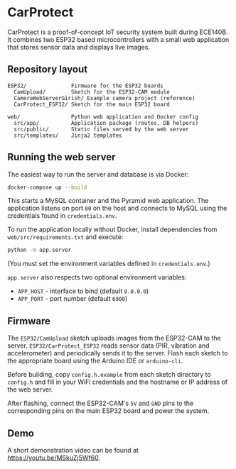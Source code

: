 # CarProtect

CarProtect is a proof-of-concept IoT security system built during ECE140B.
It combines two ESP32 based microcontrollers with a small web application
that stores sensor data and displays live images.

## Repository layout

```
ESP32/              Firmware for the ESP32 boards
  CamUpload/        Sketch for the ESP32-CAM module
  CameraWebServerGirish/ Example camera project (reference)
  CarProtect_ESP32/ Sketch for the main ESP32 board

web/                Python web application and Docker config
  src/app/          Application package (routes, DB helpers)
  src/public/       Static files served by the web server
  src/templates/    Jinja2 templates
```

## Running the web server

The easiest way to run the server and database is via Docker:

```bash
docker-compose up --build
```

This starts a MySQL container and the Pyramid web application.
The application listens on port `80` on the host and connects to
MySQL using the credentials found in `credentials.env`.

To run the application locally without Docker, install dependencies
from `web/src/requirements.txt` and execute:

```bash
python -m app.server
```

(You must set the environment variables defined in `credentials.env`.)

`app.server` also respects two optional environment variables:

* `APP_HOST` - interface to bind (default `0.0.0.0`)
* `APP_PORT` - port number (default `6000`)

## Firmware

The `ESP32/CamUpload` sketch uploads images from the ESP32-CAM to the
server. `ESP32/CarProtect_ESP32` reads sensor data (PIR, vibration and
accelerometer) and periodically sends it to the server.
Flash each sketch to the appropriate board using the Arduino IDE or
`arduino-cli`.

Before building, copy `config.h.example` from each sketch directory to
`config.h` and fill in your WiFi credentials and the hostname or IP
address of the web server.

After flashing, connect the ESP32-CAM's `5V` and `GND` pins to the
corresponding pins on the main ESP32 board and power the system.

## Demo

A short demonstration video can be found at
<https://youtu.be/MSkuZj5Wf60>.
